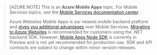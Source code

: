<!-- not suitable for Mooncake -->

>[AZURE.NOTE] This is an **Azure Mobile Apps** topic. For Mobile Services topics, see the [Mobile Services documentation center](/documentation/services/mobile-services/).
>
>Azure Websites Mobile Apps is our newest mobile backend platform and [gives you additional advantages](/documentation/articles/app-service-mobile-value-prop-migration-from-mobile-services) over Mobile Services. [Migrating to Azure Websites](/documentation/articles/app-service-mobile-migrating-from-mobile-services) is  recommended for customers using the .NET backend SDK. However, [Mobile Apps Node SDK](https://github.com/azure/azure-mobile-apps-node) is currently in Preview and is not yet recommended for production use. SDK and API contracts are subject to change within minor version releases.
